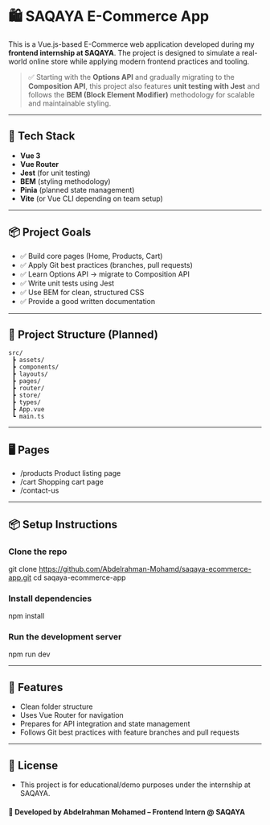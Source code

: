# 🛍️ SAQAYA E-Commerce App

This is a Vue.js-based E-Commerce web application developed during my **frontend internship at SAQAYA**. The project is designed to simulate a real-world online store while applying modern frontend practices and tooling.

> ✅ Starting with the **Options API** and gradually migrating to the **Composition API**, this project also features **unit testing with Jest** and follows the **BEM (Block Element Modifier)** methodology for scalable and maintainable styling.

---

## 🚀 Tech Stack

- **Vue 3**
- **Vue Router**
- **Jest** (for unit testing)
- **BEM** (styling methodology)
- **Pinia** (planned state management)
- **Vite** (or Vue CLI depending on team setup)

---

## 📦 Project Goals

- ✅ Build core pages (Home, Products, Cart)
- ✅ Apply Git best practices (branches, pull requests)
- ✅ Learn Options API → migrate to Composition API
- ✅ Write unit tests using Jest
- ✅ Use BEM for clean, structured CSS
- ✅ Provide a good written documentation

---

## 📁 Project Structure (Planned)

```plaintext
src/
 ┣ assets/
 ┣ components/
 ┣ layouts/
 ┣ pages/
 ┣ router/
 ┣ store/
 ┣ types/
 ┣ App.vue
 ┗ main.ts
```

---

## 🖥️ Pages
- /products	Product listing page
- /cart	Shopping cart page
- /contact-us

---

## 📦 Setup Instructions
### Clone the repo
git clone https://github.com/Abdelrahman-Mohamd/saqaya-ecommerce-app.git
cd saqaya-ecommerce-app

### Install dependencies
npm install

### Run the development server
npm run dev

---

## 📌 Features
- Clean folder structure
- Uses Vue Router for navigation
- Prepares for API integration and state management
- Follows Git best practices with feature branches and pull requests

---

## 📄 License
- This project is for educational/demo purposes under the internship at SAQAYA.

#### 💼 Developed by Abdelrahman Mohamed – Frontend Intern @ SAQAYA

